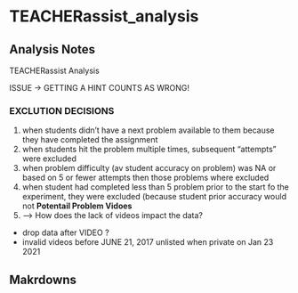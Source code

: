 # TEACHERassist_analysis 

## Analysis Notes

TEACHERassist Analysis

ISSUE -> GETTING A HINT COUNTS AS WRONG!

### EXCLUTION DECISIONS
1. when students didn’t have a next problem available to them because they have completed the assignment
2. when students hit the problem multiple times, subsequent “attempts” were excluded
3. when problem difficulty (av student accuracy on problem) was NA or based on 5 or fewer attempts then those problems where excluded
4. when student had completed less than 5 problem prior to the start fo the experiment, they were excluded (because student prior accuracy would not 
**Potentail Problem Vidoes**
5. —> How does the lack of videos impact the data?
* drop data after  VIDEO ?
* invalid videos before JUNE 21, 2017 unlisted when private on Jan 23 2021

## Makrdowns



